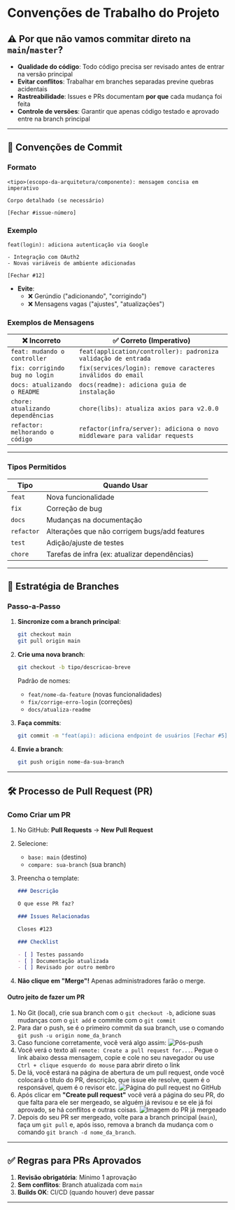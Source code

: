 # Convenções de Trabalho do Projeto

## ⚠️ Por que não vamos commitar direto na `main`/`master`?

- **Qualidade do código**: Todo código precisa ser revisado antes de entrar na versão principal
- **Evitar conflitos**: Trabalhar em branches separadas previne quebras acidentais
- **Rastreabilidade**: Issues e PRs documentam **por que** cada mudança foi feita
- **Controle de versões**: Garantir que apenas código testado e aprovado entre na branch principal

---

## 📝 Convenções de Commit

### Formato

```text
<tipo>(escopo-da-arquitetura/componente): mensagem concisa em imperativo

Corpo detalhado (se necessário)

[Fechar #issue-número]
```

### Exemplo

```text
feat(login): adiciona autenticação via Google

- Integração com OAuth2
- Novas variáveis de ambiente adicionadas

[Fechar #12]
```

- **Evite**:
    - ❌ Gerúndio ("adicionando", "corrigindo")
    - ❌ Mensagens vagas ("ajustes", "atualizações")

### Exemplos de Mensagens

| ❌ **Incorreto**                  | ✅ **Correto (Imperativo)**                                                |
| --------------------------------- | -------------------------------------------------------------------------- |
| `feat: mudando o controller`      | `feat(application/controller): padroniza validação de entrada`             |
| `fix: corrigindo bug no login`    | `fix(services/login): remove caracteres inválidos do email`                |
| `docs: atualizando o README`      | `docs(readme): adiciona guia de instalação`                                |
| `chore: atualizando dependências` | `chore(libs): atualiza axios para v2.0.0`                                  |
| `refactor: melhorando o código`   | `refactor(infra/server): adiciona o novo middleware para validar requests` |

---

### Tipos Permitidos

| Tipo       | Quando Usar                                   |
| ---------- | --------------------------------------------- |
| `feat`     | Nova funcionalidade                           |
| `fix`      | Correção de bug                               |
| `docs`     | Mudanças na documentação                      |
| `refactor` | Alterações que não corrigem bugs/add features |
| `test`     | Adição/ajuste de testes                       |
| `chore`    | Tarefas de infra (ex: atualizar dependências) |

---

## 🌿 Estratégia de Branches

### Passo-a-Passo

1. **Sincronize com a branch principal**:

    ```bash
    git checkout main
    git pull origin main
    ```

2. **Crie uma nova branch**:

    ```bash
    git checkout -b tipo/descricao-breve
    ```

    Padrão de nomes:

    - `feat/nome-da-feature` (novas funcionalidades)
    - `fix/corrige-erro-login` (correções)
    - `docs/atualiza-readme`

3. **Faça commits**:

    ```bash
    git commit -m "feat(api): adiciona endpoint de usuários [Fechar #5]"
    ```

4. **Envie a branch**:

    ```bash
    git push origin nome-da-sua-branch
    ```

---

## 🛠 Processo de Pull Request (PR)

### Como Criar um PR

1. No GitHub: **Pull Requests** → **New Pull Request**
2. Selecione:
    - `base: main` (destino)
    - `compare: sua-branch` (sua branch)
3. Preencha o template:

    ```markdown
    ### Descrição

    O que esse PR faz?

    ### Issues Relacionadas

    Closes #123

    ### Checklist

    - [ ] Testes passando
    - [ ] Documentação atualizada
    - [ ] Revisado por outro membro
    ```

4. **Não clique em "Merge"!** Apenas administradores farão o merge.

#### Outro jeito de fazer um PR

1. No Git (local), crie sua branch com o `git checkout -b`, adicione suas mudanças com o `git add` e commite com o `git commit`
2. Para dar o push, se é o primeiro commit da sua branch, use o comando `git push -u origin nome_da_branch`
3. Caso funcione corretamente, você verá algo assim:
![Pós-push](https://imgur.com/LeMlTfz.png)
4. Você verá o texto ali `remote: Create a pull request for...`. Pegue o link abaixo dessa mensagem, copie e cole no seu navegador ou use `Ctrl + clique esquerdo do mouse` para abrir direto o link
5. De lá, você estará na página de abertura de um pull request, onde você colocará o título do PR, descrição, que issue ele resolve, quem é o responsável, quem é o revisor etc.
![Página do pull request no GitHub](https://imgur.com/NDNjPNa.png)
6. Após clicar em **"Create pull request"** você verá a página do seu PR, do que falta para ele ser mergeado, se alguém já revisou e se ele já foi aprovado, se há conflitos e outras coisas.
![Imagem do PR já mergeado](https://imgur.com/EZdej0h.png)
7. Depois do seu PR ser mergeado, volte para a branch principal (`main`), faça um `git pull` e, após isso, remova a branch da mudança com o comando `git branch -d nome_da_branch`.
---

## ✅ Regras para PRs Aprovados

1. **Revisão obrigatória**: Mínimo 1 aprovação
2. **Sem conflitos**: Branch atualizada com `main`
3. **Builds OK**: CI/CD (quando houver) deve passar

---
